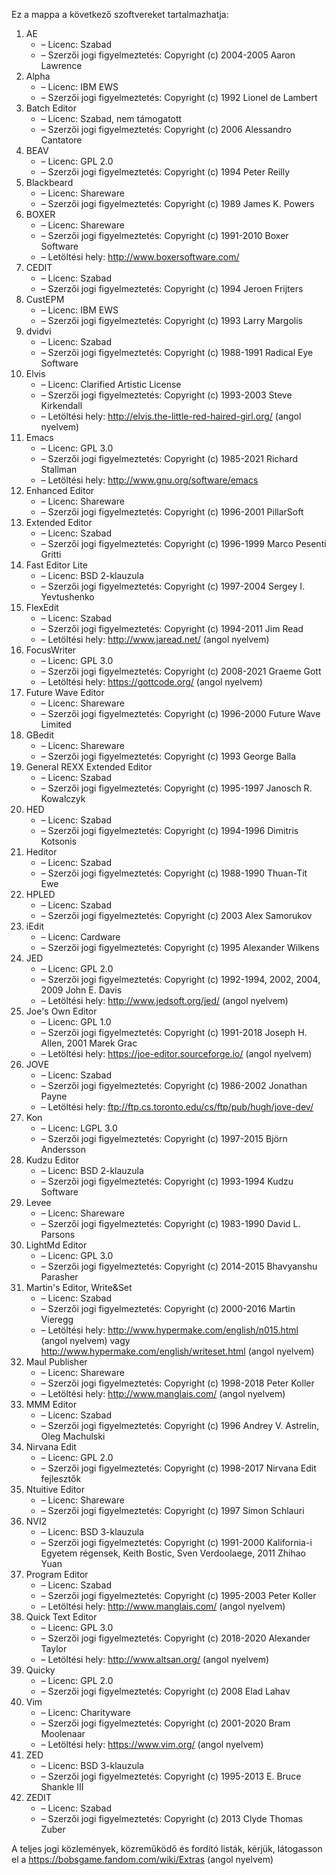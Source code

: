 ﻿Ez a mappa a következő szoftvereket tartalmazhatja:

1. AE
   - – Licenc: Szabad
   - – Szerzői jogi figyelmeztetés: Copyright (c) 2004-2005 Aaron Lawrence
2. Alpha
   - – Licenc: IBM EWS
   - – Szerzői jogi figyelmeztetés: Copyright (c) 1992 Lionel de Lambert
3. Batch Editor
   - – Licenc: Szabad, nem támogatott
   - – Szerzői jogi figyelmeztetés: Copyright (c) 2006 Alessandro Cantatore
4. BEAV
   - – Licenc: GPL 2.0
   - – Szerzői jogi figyelmeztetés: Copyright (c) 1994 Peter Reilly
5. Blackbeard
   - – Licenc: Shareware
   - – Szerzői jogi figyelmeztetés: Copyright (c) 1989 James K. Powers
6. BOXER
   - – Licenc: Shareware
   - – Szerzői jogi figyelmeztetés: Copyright (c) 1991-2010 Boxer Software
   - – Letöltési hely: http://www.boxersoftware.com/
7. CEDIT
   - – Licenc: Szabad
   - – Szerzői jogi figyelmeztetés: Copyright (c) 1994 Jeroen Frijters
8. CustEPM
   - – Licenc: IBM EWS
   - – Szerzői jogi figyelmeztetés: Copyright (c) 1993 Larry Margolis
9. dvidvi
   - – Licenc: Szabad
   - – Szerzői jogi figyelmeztetés: Copyright (c) 1988-1991 Radical Eye Software
10. Elvis
    - – Licenc: Clarified Artistic License
    - – Szerzői jogi figyelmeztetés: Copyright (c) 1993-2003 Steve Kirkendall
    - – Letöltési hely: http://elvis.the-little-red-haired-girl.org/ (angol nyelvem)
11. Emacs
    - – Licenc: GPL 3.0
    - – Szerzői jogi figyelmeztetés: Copyright (c) 1985-2021 Richard Stallman
    - – Letöltési hely: http://www.gnu.org/software/emacs
12. Enhanced Editor
    - – Licenc: Shareware
    - – Szerzői jogi figyelmeztetés: Copyright (c) 1996-2001 PillarSoft
13. Extended Editor
    - – Licenc: Szabad
    - – Szerzői jogi figyelmeztetés: Copyright (c) 1996-1999 Marco Pesenti Gritti
14. Fast Editor Lite
    - – Licenc: BSD 2-klauzula
    - – Szerzői jogi figyelmeztetés: Copyright (c) 1997-2004 Sergey I. Yevtushenko
15. FlexEdit
    - – Licenc: Szabad
    - – Szerzői jogi figyelmeztetés: Copyright (c) 1994-2011 Jim Read
    - – Letöltési hely: http://www.jaread.net/ (angol nyelvem)
16. FocusWriter
    - – Licenc: GPL 3.0
    - – Szerzői jogi figyelmeztetés: Copyright (c) 2008-2021 Graeme Gott
    - – Letöltési hely: https://gottcode.org/ (angol nyelvem)
17. Future Wave Editor
    - – Licenc: Shareware
    - – Szerzői jogi figyelmeztetés: Copyright (c) 1996-2000 Future Wave Limited
18. GBedit
    - – Licenc: Shareware
    - – Szerzői jogi figyelmeztetés: Copyright (c) 1993 George Balla
19. General REXX Extended Editor
    - – Licenc: Szabad
    - – Szerzői jogi figyelmeztetés: Copyright (c) 1995-1997 Janosch R. Kowalczyk
20. HED
    - – Licenc: Szabad
    - – Szerzői jogi figyelmeztetés: Copyright (c) 1994-1996 Dimitris Kotsonis
21. Heditor
    - – Licenc: Szabad
    - – Szerzői jogi figyelmeztetés: Copyright (c) 1988-1990 Thuan-Tit Ewe
22. HPLED
    - – Licenc: Szabad
    - – Szerzői jogi figyelmeztetés: Copyright (c) 2003 Alex Samorukov
23. iEdit
    - – Licenc: Cardware
    - – Szerzői jogi figyelmeztetés: Copyright (c) 1995 Alexander Wilkens
24. JED
    - – Licenc: GPL 2.0
    - – Szerzői jogi figyelmeztetés: Copyright (c) 1992-1994, 2002, 2004, 2009 John E. Davis
    - – Letöltési hely: http://www.jedsoft.org/jed/ (angol nyelvem)
25. Joe's Own Editor
    - – Licenc: GPL 1.0
    - – Szerzői jogi figyelmeztetés: Copyright (c) 1991-2018 Joseph H. Allen, 2001 Marek Grac
    - – Letöltési hely: https://joe-editor.sourceforge.io/ (angol nyelvem)
26. JOVE
    - – Licenc: Szabad
    - – Szerzői jogi figyelmeztetés: Copyright (c) 1986-2002 Jonathan Payne
    - – Letöltési hely: ftp://ftp.cs.toronto.edu/cs/ftp/pub/hugh/jove-dev/
27. Kon
    - – Licenc: LGPL 3.0
    - – Szerzői jogi figyelmeztetés: Copyright (c) 1997-2015 Björn Andersson
28. Kudzu Editor
    - – Licenc: BSD 2-klauzula
    - – Szerzői jogi figyelmeztetés: Copyright (c) 1993-1994 Kudzu Software
29. Levee
    - – Licenc: Shareware
    - – Szerzői jogi figyelmeztetés: Copyright (c) 1983-1990 David L. Parsons
30. LightMd Editor
    - – Licenc: GPL 3.0
    - – Szerzői jogi figyelmeztetés: Copyright (c) 2014-2015 Bhavyanshu Parasher
31. Martin's Editor, Write&Set
    - – Licenc: Szabad
    - – Szerzői jogi figyelmeztetés: Copyright (c) 2000-2016 Martin Vieregg
    - – Letöltési hely: http://www.hypermake.com/english/n015.html (angol nyelvem) vagy http://www.hypermake.com/english/writeset.html (angol nyelvem)
32. Maul Publisher
    - – Licenc: Shareware
    - – Szerzői jogi figyelmeztetés: Copyright (c) 1998-2018 Peter Koller
    - – Letöltési hely: http://www.manglais.com/ (angol nyelvem)
33. MMM Editor
    - – Licenc: Szabad
    - – Szerzői jogi figyelmeztetés: Copyright (c) 1996 Andrey V. Astrelin, Oleg Machulski
34. Nirvana Edit
    - – Licenc: GPL 2.0
    - – Szerzői jogi figyelmeztetés: Copyright (c) 1998-2017 Nirvana Edit fejlesztők
35. Ntuitive Editor
    - – Licenc: Shareware
    - – Szerzői jogi figyelmeztetés: Copyright (c) 1997 Simon Schlauri
36. NVI2
    - – Licenc: BSD 3-klauzula
    - – Szerzői jogi figyelmeztetés: Copyright (c) 1991-2000 Kalifornia-i Egyetem régensek, Keith Bostic, Sven Verdoolaege, 2011 Zhihao Yuan
37. Program Editor
    - – Licenc: Szabad
    - – Szerzői jogi figyelmeztetés: Copyright (c) 1995-2003 Peter Koller
    - – Letöltési hely: http://www.manglais.com/ (angol nyelvem)
38. Quick Text Editor
    - – Licenc: GPL 3.0
    - – Szerzői jogi figyelmeztetés: Copyright (c) 2018-2020 Alexander Taylor
    - – Letöltési hely: http://www.altsan.org/ (angol nyelvem)
39. Quicky
    - – Licenc: GPL 2.0
    - – Szerzői jogi figyelmeztetés: Copyright (c) 2008 Elad Lahav
40. Vim
    - – Licenc: Charityware
    - – Szerzői jogi figyelmeztetés: Copyright (c) 2001-2020 Bram Moolenaar
    - – Letöltési hely: https://www.vim.org/ (angol nyelvem)
41. ZED
    - – Licenc: BSD 3-klauzula
    - – Szerzői jogi figyelmeztetés: Copyright (c) 1995-2013 E. Bruce Shankle III
42. ZEDIT
    - – Licenc: Szabad
    - – Szerzői jogi figyelmeztetés: Copyright (c) 2013 Clyde Thomas Zuber

A teljes jogi közlemények, közreműködő és fordító listák, kérjük, látogasson el a https://bobsgame.fandom.com/wiki/Extras (angol nyelvem)
